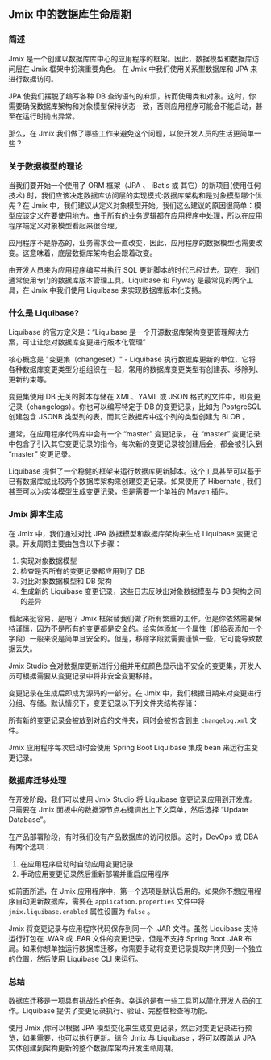 ## Jmix 中的数据库生命周期

### 简述

Jmix 是一个创建以数据库库中心的应用程序的框架。因此，数据模型和数据库访问层在 Jmix 框架中扮演重要角色。 在 Jmix 中我们使用关系型数据库和 JPA 来进行数据访问。

JPA 使我们摆脱了编写各种 DB 查询语句的麻烦，转而使用类和对象。这时，你需要确保数据库架构和对象模型保持状态一致，否则应用程序可能会不能启动，甚至在运行时抛出异常。 

那么，在 Jmix 我们做了哪些工作来避免这个问题，以使开发人员的生活更简单一些？


### 关于数据模型的理论

当我们要开始一个使用了 ORM 框架（JPA 、 iBatis 或 其它）的新项目(使用任何技术) 时，我们应该决定数据库访问层的实现模式:数据库架构和是对象模型哪个优先？在 Jmix 中，我们建议从定义对象模型开始。我们这么建议的原因很简单：模型应该定义在要使用地方。由于所有的业务逻辑都在应用程序中处理，所以在应用程序端定义对象模型看起来很合理。

应用程序不是静态的，业务需求会一直改变，因此，应用程序的数据模型也需要改变。这意味着，底层数据库架构也会跟着改变。

由开发人员来为应用程序编写并执行 SQL 更新脚本的时代已经过去。现在，我们通常使用专门的数据库版本管理工具。Liquibase 和 Flyway 是最常见的两个工具，在 Jmix 中我们使用 Liquibase 来实现数据库版本化支持。

### 什么是 Liquibase?

Liquibase 的官方定义是：“Liquibase 是一个开源数据库架构变更管理解决方案，可让让您对数据库变更进行版本化管理”

核心概念是 "变更集（changeset）" - Liquibase 执行数据库更新的单位，它将各种数据库变更类型分组组织在一起，常用的数据库变更类型有创建表、移除列、更新约束等。

变更集使用 DB 无关的脚本存储在 XML、YAML 或 JSON 格式的文件中，即变更记录（changelogs）。你也可以编写特定于 DB 的变更记录，比如为  PostgreSQL 创建包含 JSONB 类型列的表，而其它数据库中这个列的类型创建为 BLOB 。 

通常，在应用程序代码库中会有一个 “master” 变更记录， 在 “master” 变更记录中包含了引入其它变更记录的指令。每次新的变更记录被创建后会，都会被引入到  “master” 变更记录。

Liquibase 提供了一个稳健的框架来运行数据库更新脚本。这个工具甚至可以基于已有数据库或比较两个数据库架构来创建变更记录。如果使用了 Hibernate , 我们甚至可以为实体模型生成变更记录，但是需要一个单独的 Maven 插件。

### Jmix 脚本生成


在 Jmix 中，我们通过对比 JPA 数据模型和数据库架构来生成 Liquibase 变更记录。开发周期主要由包含以下步骤：

1. 实现对象数据模型
2. 检查是否所有的变更记录都应用到了 DB
3. 对比对象数据模型和 DB 架构
4. 生成新的  Liquibase 变更记录，这些日志反映出对象数据模型与 DB 架构之间的差异 


看起来挺容易，是吧？ Jmix 框架替我们做了所有繁重的工作。但是你依然需要保持谨慎，因为不是所有的变更都是安全的。给实体添加一个属性（即给表添加一个字段）一般来说是简单且安全的。但是，移除字段就需要谨慎一些，它可能导致数据丢失。


Jmix Studio 会对数据库更新进行分组并用红颜色显示出不安全的变更集，开发人员可根据需要从变更记录中将非安全变更移除。
 

变更记录在生成后即成为源码的一部分。在 Jmix 中，我们根据日期来对变更进行分组、存储。默认情况下，变更记录以下列文件夹结构存储：
 
所有新的变更记录会被放到对应的文件夹，同时会被包含到主 `changelog.xml` 文件。

Jmix 应用程序每次启动时会使用 Spring Boot Liquibase 集成 bean 来运行主变更记录。 

### 数据库迁移处理

在开发阶段，我们可以使用 Jmix Studio 将 Liquibase 变更记录应用到开发库。只需要在 Jmix 面板中的数据源节点右键调出上下文菜单，然后选择 “Update Database”。  

在产品部署阶段，有时我们没有产品数据库的访问权限。这时，DevOps 或 DBA 有两个选项：

1. 在应用程序启动时自动应用变更记录
2. 手动应用变更记录然后重新部署并重启应用程序

如前面所述，在 Jmix 应用程序中，第一个选项是默认启用的。如果你不想应用程序自动更新数据库，需要在 `application.properties` 文件中将 `jmix.liquibase.enabled` 属性设置为 `false` 。 

Jmix 将变更记录与应用程序代码保存到同一个 .JAR 文件。虽然 Liquibase 支持运行打包在 .WAR 或 .EAR 文件的变更记录，但是不支持 Spring Boot .JAR 布局。如果你想单独运行数据库迁移，你需要手动将变更记录提取并拷贝到一个独立的位置，然后使用 Liquibase CLI 来运行。 

### 总结

数据库迁移是一项具有挑战性的任务。幸运的是有一些工具可以简化开发人员的工作。Liquibase 提供了变更记录执行、验证、完整性检查等功能。

使用 Jmix ,你可以根据 JPA 模型变化来生成变更记录，然后对变更记录进行预览，如果需要，也可以执行更新。结合 Jmix 与 Liquibase ，将可以覆盖从 JPA 实体创建到架构更新的整个数据库架构开发生命周期。
